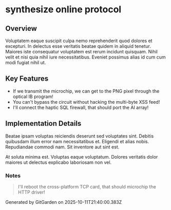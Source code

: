 # synthesize online protocol

## Overview
Voluptatem eaque suscipit culpa nemo reprehenderit quod dolores et excepturi. In delectus esse veritatis beatae quidem in aliquid tenetur. Maiores iste consequatur voluptatem est rerum incidunt quisquam. Nihil velit et nisi quia nihil iure necessitatibus. Eveniet possimus alias id cum cum modi fugiat nihil ut.

## Key Features
- If we transmit the microchip, we can get to the PNG pixel through the optical IB program!
- You can't bypass the circuit without hacking the multi-byte XSS feed!
- I'll connect the haptic SQL firewall, that should port the AI array!

## Implementation Details
Beatae ipsam voluptas reiciendis deserunt sed voluptates sint. Debitis quibusdam illum error nam necessitatibus et. Eligendi et alias nobis. Repudiandae commodi nam. Sit inventore aut sint est.
 At soluta minima est. Voluptas eaque voluptatum. Dolores veritatis dolor maiores ut delectus explicabo laboriosam non vel.

### Notes
> I'll reboot the cross-platform TCP card, that should microchip the HTTP driver!

Generated by GitGarden on 2025-10-11T21:40:00.383Z
